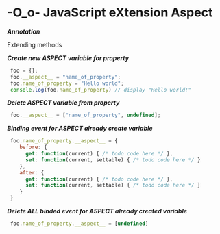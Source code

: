 -O_o- JavaScript eXtension Aspect
===========

***Annotation***

Extending methods

<i><b>Create new ASPECT variable for property</b></i>
```javascript
 foo = {};
 foo.__aspect__ = "name_of_property";
 foo.name_of_property = "Hello world";
 console.log(foo.name_of_property) // display "Hello world!"
```

<i><b>Delete ASPECT variable from property</b></i>
```javascript
 foo.__aspect__ = ["name_of_property", undefined];
```

<i><b>Binding event for ASPECT already create variable</b></i>
```javascript
 foo.name_of_property.__aspect__ = { 
    before: { 
      get: function(current) { /* todo code here */ },
      set: function(current, settable) { /* todo code here */ }
    },
    after: { 
      get: function(current) { /* todo code here */ }, 
      set: function(current, settable) { /* todo code here */ }
    }
 }
```

<i><b>Delete ALL binded event for ASPECT already created variable</b></i>
```javascript
 foo.name_of_property.__aspect__ = [undefined]
```